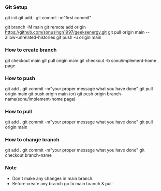 ### Git Setup 
git init 
git add .
git commit -m"first commit"

<!-- git remote set-url origin https://github.com/jailogix1983/deshbandhu.git -->
git branch -M main
git remote add origin https://github.com/sonusingh1997/geeksenergy.git
git pull origin main --allow-unrelated-histories
git push -u origin main

### How to create branch 
git checkout main
git pull origin main 
git checkout -b sonu/implement-home page

### How to push
git add .
git commit -m"your proper message what you have done"
git pull origin main
git push origin main (or)
git push origin branch-name(sonu/implement-home page)

### How to pull
git add .
git commit -m"your proper message what you have done"
git pull origin main

### How to change branch
git add .
git commit -m"your proper message what you have done"
git checkout branch-name

### Note 
- Don't make any changes in main branch.
- Before create any branch go to main branch & pull
